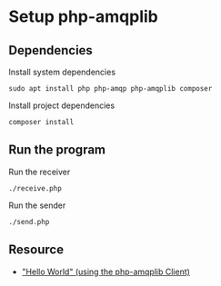 # Setup php-amqplib

## Dependencies
Install system dependencies
```
sudo apt install php php-amqp php-amqplib composer
```

Install project dependencies
```
composer install
```

## Run the program
Run the receiver
```
./receive.php
```

Run the sender
```
./send.php
```

## Resource
- ["Hello World" (using the php-amqplib Client)](https://www.rabbitmq.com/tutorials/tutorial-one-php.html)

